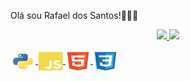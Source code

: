 Olá sou Rafael dos Santos!🧑🏼‍💻
<div align="center">
  <a href="https://github.com/FaelSantoss">
  <img height="180em" src="https://github-readme-stats.vercel.app/api?username=FaelSantoss&show_icons=true&theme=nord&include_all_commits=true&count_private=true"/>
  <img height="180em" src="https://github-readme-stats.vercel.app/api/top-langs/?username=FaelSantoss&layout=compact&langs_count=7&theme=nord"/>
</div>
  
<div style="align: center">
  
  <div style="display: inline_block"><br>
  <img align="center" alt="Icone-Python" height="30" width="40" src="https://raw.githubusercontent.com/devicons/devicon/master/icons/python/python-original.svg">
  <img align="center" alt="Icone-Js" height="30" width="40" src="https://raw.githubusercontent.com/devicons/devicon/master/icons/javascript/javascript-plain.svg">
  <img align="center" alt="Icone-HTML" height="30" width="40" src="https://raw.githubusercontent.com/devicons/devicon/master/icons/html5/html5-original.svg">
  <img align="center" alt="Icone-CSS" height="30" width="40" src="https://raw.githubusercontent.com/devicons/devicon/master/icons/css3/css3-original.svg">
</div>
  
</div>

